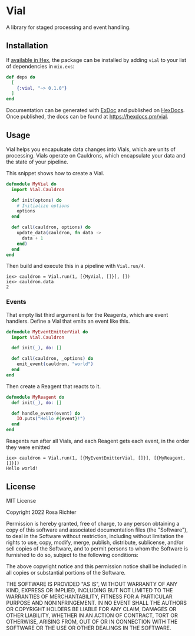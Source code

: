 # Vial

A library for staged processing and event handling.


## Installation

If [available in Hex](https://hex.pm/docs/publish), the package can be installed
by adding `vial` to your list of dependencies in `mix.exs`:

```elixir
def deps do
  [
    {:vial, "~> 0.1.0"}
  ]
end
```

Documentation can be generated with [ExDoc](https://github.com/elixir-lang/ex_doc)
and published on [HexDocs](https://hexdocs.pm). Once published, the docs can
be found at <https://hexdocs.pm/vial>.

## Usage

Vial helps you encapulsate data changes into Vials, which are units of processing.
Vials operate on Cauldrons, which encapsulate your data and the state of your pipeline.

This snippet shows how to create a Vial.

```elixir
defmodule MyVial do
  import Vial.Cauldron

  def init(optons) do
    # Initialize options
    options
  end

  def call(cauldron, options) do
    update_data(cauldron, fn data ->
      data + 1
    end)
  end
end
```

Then build and execute this in a pipeline with `Vial.run/4`.

```
iex> cauldron = Vial.run(1, [{MyVial, []}], [])
iex> cauldron.data
2
```

### Events

That empty list third argument is for the Reagents, which are event handlers.
Define a Vial that emits an event like this.

```elixir
defmodule MyEventEmitterVial do
  import Vial.Cauldron

  def init(_), do: []

  def call(cauldron, _options) do
    emit_event(cauldron, "world")
  end
end
```

Then create a Reagent that reacts to it.

```elixir
defmodule MyReagent do
  def init(_), do: []

  def handle_event(event) do
    IO.puts("Hello #{event}!")
  end
end
```

Reagents run after all Vials, and each Reagent gets each event, in the order they were emitted

```
iex> cauldron = Vial.run(1, [{MyEventEmitterVial, []}], [{MyReagent, []}])
Hello world!
```

## License

MIT License

Copyright 2022 Rosa Richter

Permission is hereby granted, free of charge, to any person obtaining a copy of
this software and associated documentation files (the "Software"), to deal in
the Software without restriction, including without limitation the rights to
use, copy, modify, merge, publish, distribute, sublicense, and/or sell copies
of the Software, and to permit persons to whom the Software is furnished to do
so, subject to the following conditions:

The above copyright notice and this permission notice shall be included in all
copies or substantial portions of the Software.

THE SOFTWARE IS PROVIDED "AS IS", WITHOUT WARRANTY OF ANY KIND, EXPRESS OR
IMPLIED, INCLUDING BUT NOT LIMITED TO THE WARRANTIES OF MERCHANTABILITY,
FITNESS FOR A PARTICULAR PURPOSE AND NONINFRINGEMENT. IN NO EVENT SHALL THE
AUTHORS OR COPYRIGHT HOLDERS BE LIABLE FOR ANY CLAIM, DAMAGES OR OTHER
LIABILITY, WHETHER IN AN ACTION OF CONTRACT, TORT OR OTHERWISE, ARISING FROM,
OUT OF OR IN CONNECTION WITH THE SOFTWARE OR THE USE OR OTHER DEALINGS IN THE
SOFTWARE.

[mailing list]: https://lists.sr.ht/~cosmicrose/hex_licenses

